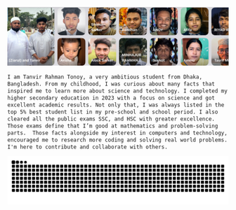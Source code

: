 <!--
**Tanvir000Tonoy/Tanvir000Tonoy** is a ✨ _special_ ✨ repository because its `README.md` (this file) appears on your GitHub profile.

Here are some ideas to get you started:

- 🔭 I’m currently working on ...
- 🌱 I’m currently learning ...
- 👯 I’m looking to collaborate on ...
- 🤔 I’m looking for help with ...
- 💬 Ask me about ...
- 📫 How to reach me: ...
- 😄 Pronouns: ...
- ⚡ Fun fact: ...
-->
![Family](./family.jpeg)


    I am Tanvir Rahman Tonoy, a very ambitious student from Dhaka, Bangladesh. From my childhood, I was curious about many facts that inspired me to learn more about science and technology. I completed my higher secondary education in 2023 with a focus on science and got excellent academic results. Not only that, I was always listed in the top 5% best student list in my pre-school and school period. I also cleared all the public exams SSC, and HSC with greater excellence. Those exams define that I’m good at mathematics and problem-solving parts.  Those facts alongside my interest in computers and technology, encouraged me to research more coding and solving real world problems. I'm here to contribute and collaborate with others.

![My deeds](./developer.svg)


